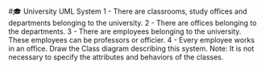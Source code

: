 #🎓 University UML System 
1 - There are classrooms, study offices and departments belonging to the university.
2 - There are offices belonging to the departments.
3 - There are employees belonging to the university. These employees can be professors or officier.
4 - Every employee works in an office.
Draw the Class diagram describing this system.
Note: It is not necessary to specify the attributes and behaviors of the classes.
